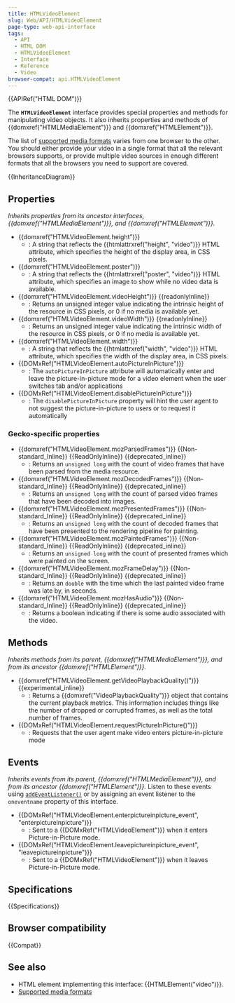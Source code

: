 ```yaml
---
title: HTMLVideoElement
slug: Web/API/HTMLVideoElement
page-type: web-api-interface
tags:
  - API
  - HTML DOM
  - HTMLVideoElement
  - Interface
  - Reference
  - Video
browser-compat: api.HTMLVideoElement
---
```

{{APIRef("HTML DOM")}}

The **`HTMLVideoElement`** interface provides special properties and methods for manipulating video objects. It also inherits properties and methods of {{domxref("HTMLMediaElement")}} and {{domxref("HTMLElement")}}.

The list of [supported media formats](/en-US/docs/Web/Media/Formats) varies from one browser to the other. You should either provide your video in a single format that all the relevant browsers supports, or provide multiple video sources in enough different formats that all the browsers you need to support are covered.

{{InheritanceDiagram}}

## Properties

_Inherits properties from its ancestor interfaces, {{domxref("HTMLMediaElement")}}, and {{domxref("HTMLElement")}}._

- {{domxref("HTMLVideoElement.height")}}
  - : A string that reflects the {{htmlattrxref("height", "video")}} HTML attribute, which specifies the height of the display area, in CSS pixels.
- {{domxref("HTMLVideoElement.poster")}}
  - : A string that reflects the {{htmlattrxref("poster", "video")}} HTML attribute, which specifies an image to show while no video data is available.
- {{domxref("HTMLVideoElement.videoHeight")}} {{readonlyInline}}
  - : Returns an unsigned integer value indicating the intrinsic height of the resource in CSS pixels, or 0 if no media is available yet.
- {{domxref("HTMLVideoElement.videoWidth")}} {{readonlyInline}}
  - : Returns an unsigned integer value indicating the intrinsic width of the resource in CSS pixels, or 0 if no media is available yet.
- {{domxref("HTMLVideoElement.width")}}
  - : A string that reflects the {{htmlattrxref("width", "video")}} HTML attribute, which specifies the width of the display area, in CSS pixels.
- {{DOMxRef("HTMLVideoElement.autoPictureInPicture")}}
  - : The `autoPictureInPicture` attribute will automatically enter and leave the picture-in-picture mode for a video element when the user switches tab and/or applications
- {{DOMxRef("HTMLVideoElement.disablePictureInPicture")}}
  - : The `disablePictureInPicture` property will hint the user agent to not suggest the picture-in-picture to users or to request it automatically

### Gecko-specific properties

- {{domxref("HTMLVideoElement.mozParsedFrames")}} {{Non-standard_Inline}} {{ReadOnlyInline}} {{deprecated_inline}}
  - : Returns an `unsigned long` with the count of video frames that have been parsed from the media resource.
- {{domxref("HTMLVideoElement.mozDecodedFrames")}} {{Non-standard_Inline}} {{ReadOnlyInline}} {{deprecated_inline}}
  - : Returns an `unsigned long` with the count of parsed video frames that have been decoded into images.
- {{domxref("HTMLVideoElement.mozPresentedFrames")}} {{Non-standard_Inline}} {{ReadOnlyInline}} {{deprecated_inline}}
  - : Returns an `unsigned long` with the count of decoded frames that have been presented to the rendering pipeline for painting.
- {{domxref("HTMLVideoElement.mozPaintedFrames")}} {{Non-standard_Inline}} {{ReadOnlyInline}} {{deprecated_inline}}
  - : Returns an `unsigned long` with the count of presented frames which were painted on the screen.
- {{domxref("HTMLVideoElement.mozFrameDelay")}} {{Non-standard_Inline}} {{ReadOnlyInline}} {{deprecated_inline}}
  - : Returns an `double` with the time which the last painted video frame was late by, in seconds.
- {{domxref("HTMLVideoElement.mozHasAudio")}} {{Non-standard_Inline}} {{ReadOnlyInline}} {{deprecated_inline}}
  - : Returns a boolean indicating if there is some audio associated with the video.

## Methods

_Inherits methods from its parent, {{domxref("HTMLMediaElement")}}, and from its ancestor {{domxref("HTMLElement")}}._

- {{domxref("HTMLVideoElement.getVideoPlaybackQuality()")}} {{experimental_inline}}
  - : Returns a {{domxref("VideoPlaybackQuality")}} object that contains the current playback metrics. This information includes things like the number of dropped or corrupted frames, as well as the total number of frames.
- {{DOMxRef("HTMLVideoElement.requestPictureInPicture()")}}
  - : Requests that the user agent make video enters picture-in-picture mode

## Events

_Inherits events from its parent, {{domxref("HTMLMediaElement")}}, and from its ancestor {{domxref("HTMLElement")}}._ Listen to these events using [`addEventListener()`](/en-US/docs/Web/API/EventTarget/addEventListener) or by assigning an event listener to the `oneventname` property of this interface.

- {{DOMxRef("HTMLVideoElement.enterpictureinpicture_event", "enterpictureinpicture")}}
  - : Sent to a {{DOMxRef("HTMLVideoElement")}} when it enters Picture-in-Picture mode.
- {{DOMxRef("HTMLVideoElement.leavepictureinpicture_event", "leavepictureinpicture")}}
  - : Sent to a {{DOMxRef("HTMLVideoElement")}} when it leaves Picture-in-Picture mode.

## Specifications

{{Specifications}}

## Browser compatibility

{{Compat}}

## See also

- HTML element implementing this interface: {{HTMLElement("video")}}.
- [Supported media formats](/en-US/docs/Web/Media/Formats)
